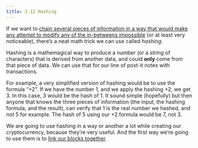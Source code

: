 ```yaml
---
title: 2.12 Hashing
---
```

If we want to [chain several pieces of information in a way that would make any attempt to modify any of the in-betweens impossible](2.11-blockchain.md) (or at least very noticeable), there’s a neat math trick we can use called _hashing_.

Hashing is a mathemagical way to produce a number (or a string of characters) that is derived from another data, and could ****only**** come from that piece of data. We can use that for our line of post-it notes with transactions.

For example, a very simplified version of hashing would be to use the formula “+2”. If we have the number 1, and we apply the hashing +2, we get 3. In this case, 3 would be the hash of 1. It sound simple (hopefully) but then anyone that knows the three pieces of information (the input, the hashing formula, and the result), can verify that 1 is the real number we hashed, and not 5 for example. The hash of 5 using our +2 formula would be 7, not 3.

We are going to use hashing in a way or another a lot while creating our cryptocurrency, because they’re very useful. And the first way we’re going to use them is to [link our blocks together](2.13-nonces.md).